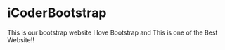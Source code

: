 # iCoderBootstrap
This is our bootstrap website
I love Bootstrap and This is one of the Best Website!!
